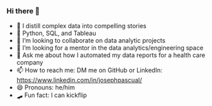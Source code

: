 ### Hi there 👋

<!--
**JosephPascual/JosephPascual** is a ✨ _special_ ✨ repository because its `README.md` (this file) appears on your GitHub profile.
-->

- 🔭 I distill complex data into compelling stories
- 🌱 Python, SQL, and Tableau
- 👯 I’m looking to collaborate on data analytic projects
- 🤔 I’m looking for a mentor in the data analytics/engineering space
- 💬 Ask me about how I automated my data reports for a health care company 
- 📫 How to reach me: DM me on GitHub or LinkedIn: https://www.linkedin.com/in/josephpascual/
- 😄 Pronouns: he/him
- 🛹 Fun fact: I can kickflip

